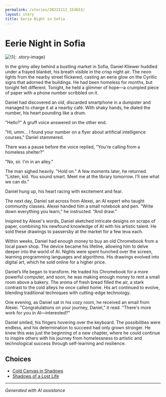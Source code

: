 ```yaml
---
permalink: /stories/20221113_153653/
layout: story
title: Eerie Night in Sofia
---
```


# Eerie Night in Sofia

![\1](/input_images/20221113_153653){: .story-image}

In the grimy alley behind a bustling market in Sofia, Daniel Kliewer huddled under a frayed blanket, his breath visible in the crisp night air. The neon lights from the nearby street flickered, casting an eerie glow on the Cyrillic signs that adorned the buildings. He had been homeless for months, but tonight felt different. Tonight, he held a glimmer of hope—a crumpled piece of paper with a phone number scribbled on it.

Daniel had discovered an old, discarded smartphone in a dumpster and managed to charge it at a nearby café. With shaky hands, he dialed the number, his heart pounding like a drum.

"Hello?" A gruff voice answered on the other end.

"Hi, umm... I found your number on a flyer about artificial intelligence courses," Daniel stammered.

There was a pause before the voice replied, "You're calling from a homeless shelter?"

"No, sir. I'm in an alley."

The man sighed heavily. "Hold on." A few moments later, he returned. "Listen, kid. You sound smart. Meet me at the library tomorrow. I'll see what we can do."

Daniel hung up, his heart racing with excitement and fear.

The next day, Daniel sat across from Alexei, an AI expert who taught community classes. Alexei handed him a small notebook and pen. “Write down everything you learn,” he instructed. “And draw.”

Inspired by Alexei's words, Daniel sketched intricate designs on scraps of paper, combining his newfound knowledge of AI with his artistic talent. He sold these drawings to passersby at the market for a few leva each.

Within weeks, Daniel had enough money to buy an old Chromebook from a local pawn shop. The device became his lifeline, allowing him to delve deeper into the world of AI. Nights were spent hunched over the screen, learning programming languages and algorithms. His drawings evolved into digital art, which he sold online for a higher price.

Daniel’s life began to transform. He traded his Chromebook for a more powerful computer, and soon, he was making enough money to rent a small room above a bakery. The aroma of fresh bread filled the air, a stark contrast to the cold alleys he once called home. His art continued to evolve, blending traditional techniques with cutting-edge technology.

One evening, as Daniel sat in his cozy room, he received an email from Alexei. "Congratulations on your journey, Daniel," it read. "There's more work for you in AI—interested?"

Daniel smiled, his fingers hovering over the keyboard. The possibilities were endless, and his determination to succeed had only grown stronger. He knew this was just the beginning of a new chapter, where he could continue to inspire others with his journey from homelessness to artistic and technological success through self-learning and resilience.


## Choices

* [Cold Canvas in Shadows](/stories/books-015/)
* [Shadows of a Lost Life](/stories/20221013_144257/)


---
*Generated with AI assistance*

